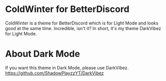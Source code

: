 # ColdWinter for BetterDiscord

ColdWinter is a theme for BetterDiscord which is for Light Mode and looks good at the same time. Incredible, isn't it? In short, it's my theme DarkVibez for Light Mode.

# About Dark Mode
If you want this theme in Dark Mode, please use DarkVibez. https://github.com/ShadowPlayzzYT/DarkVibez

